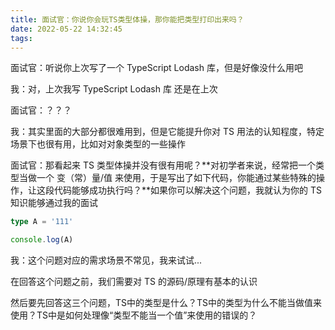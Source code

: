 ```yaml
---
title: 面试官：你说你会玩TS类型体操，那你能把类型打印出来吗？
date: 2022-05-22 14:32:45
tags:
---
```


面试官：听说你上次写了一个 TypeScript Lodash 库，但是好像没什么用吧

我：对，上次我写 TypeScript Lodash 库 还是在上次

面试官：？？？

我：其实里面的大部分都很难用到，但是它能提升你对 TS 用法的认知程度，特定场景下也很有用，比如对对象类型的一些操作

面试官：那看起来 TS 类型体操并没有很有用呢？**对初学者来说，经常把一个类型当做一个 变（常）量/值 来使用，于是写出了如下代码，你能通过某些特殊的操作，让这段代码能够成功执行吗？**如果你可以解决这个问题，我就认为你的 TS 知识能够通过我的面试

```ts
type A = '111'

console.log(A)
```

我：这个问题对应的需求场景不常见，我来试试...

在回答这个问题之前，我们需要对 TS 的源码/原理有基本的认识

然后要先回答这三个问题，TS中的类型是什么？TS中的类型为什么不能当做值来使用？TS中是如何处理像“类型不能当一个值”来使用的错误的？
